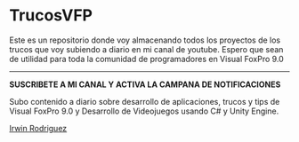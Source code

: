 # TrucosVFP
Este es un repositorio donde voy almacenando todos los proyectos de los trucos que voy subiendo a diario en mi canal de youtube. Espero que sean de utilidad para toda la comunidad de programadores en Visual FoxPro 9.0
<hr>


**SUSCRIBETE A MI CANAL Y ACTIVA LA CAMPANA DE NOTIFICACIONES**

Subo contenido a diario sobre desarrollo de aplicaciones, trucos y tips de Visual FoxPro 9.0 y Desarrollo de Videojuegos usando C# y Unity Engine.

[Irwin Rodriguez](https://youtube.com/c/IrwinRodriguez)
